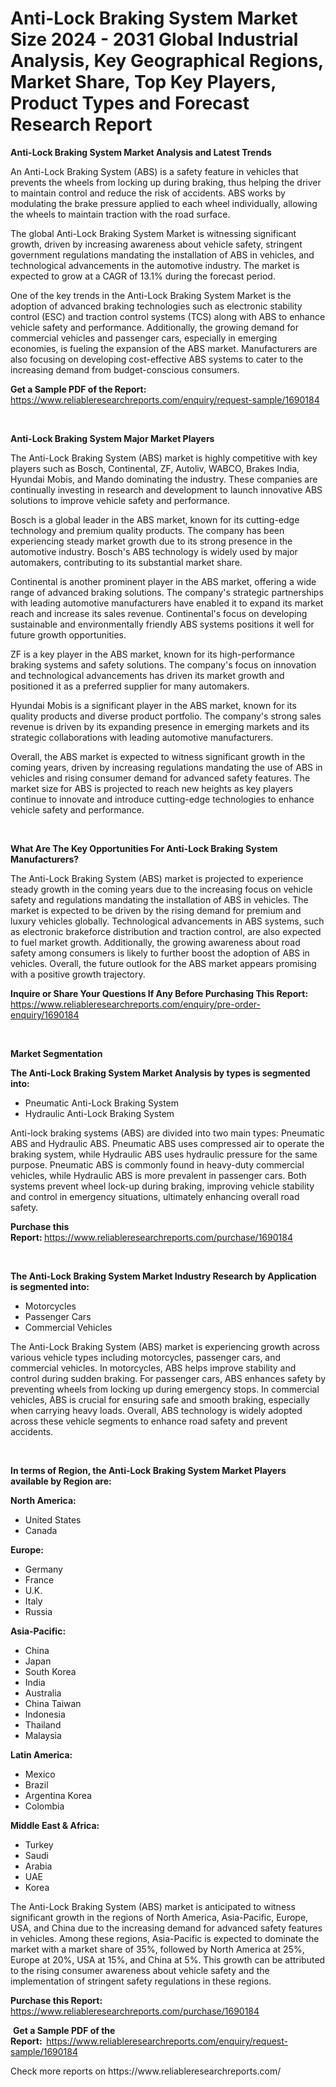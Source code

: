 <p><h1>Anti-Lock Braking System Market Size 2024 - 2031 Global Industrial Analysis, Key Geographical Regions, Market Share, Top Key Players, Product Types and Forecast Research Report</h1></p><p><strong>Anti-Lock Braking System Market Analysis and Latest Trends</strong></p>
<p><p>An Anti-Lock Braking System (ABS) is a safety feature in vehicles that prevents the wheels from locking up during braking, thus helping the driver to maintain control and reduce the risk of accidents. ABS works by modulating the brake pressure applied to each wheel individually, allowing the wheels to maintain traction with the road surface.</p><p>The global Anti-Lock Braking System Market is witnessing significant growth, driven by increasing awareness about vehicle safety, stringent government regulations mandating the installation of ABS in vehicles, and technological advancements in the automotive industry. The market is expected to grow at a CAGR of 13.1% during the forecast period.</p><p>One of the key trends in the Anti-Lock Braking System Market is the adoption of advanced braking technologies such as electronic stability control (ESC) and traction control systems (TCS) along with ABS to enhance vehicle safety and performance. Additionally, the growing demand for commercial vehicles and passenger cars, especially in emerging economies, is fueling the expansion of the ABS market. Manufacturers are also focusing on developing cost-effective ABS systems to cater to the increasing demand from budget-conscious consumers.</p></p>
<p><strong>Get a Sample PDF of the Report:&nbsp;</strong> <a href="https://www.reliableresearchreports.com/enquiry/request-sample/1690184">https://www.reliableresearchreports.com/enquiry/request-sample/1690184</a></p>
<p>&nbsp;</p>
<p><strong>Anti-Lock Braking System Major Market Players</strong></p>
<p><p>The Anti-Lock Braking System (ABS) market is highly competitive with key players such as Bosch, Continental, ZF, Autoliv, WABCO, Brakes India, Hyundai Mobis, and Mando dominating the industry. These companies are continually investing in research and development to launch innovative ABS solutions to improve vehicle safety and performance.</p><p>Bosch is a global leader in the ABS market, known for its cutting-edge technology and premium quality products. The company has been experiencing steady market growth due to its strong presence in the automotive industry. Bosch's ABS technology is widely used by major automakers, contributing to its substantial market share.</p><p>Continental is another prominent player in the ABS market, offering a wide range of advanced braking solutions. The company's strategic partnerships with leading automotive manufacturers have enabled it to expand its market reach and increase its sales revenue. Continental's focus on developing sustainable and environmentally friendly ABS systems positions it well for future growth opportunities.</p><p>ZF is a key player in the ABS market, known for its high-performance braking systems and safety solutions. The company's focus on innovation and technological advancements has driven its market growth and positioned it as a preferred supplier for many automakers.</p><p>Hyundai Mobis is a significant player in the ABS market, known for its quality products and diverse product portfolio. The company's strong sales revenue is driven by its expanding presence in emerging markets and its strategic collaborations with leading automotive manufacturers.</p><p>Overall, the ABS market is expected to witness significant growth in the coming years, driven by increasing regulations mandating the use of ABS in vehicles and rising consumer demand for advanced safety features. The market size for ABS is projected to reach new heights as key players continue to innovate and introduce cutting-edge technologies to enhance vehicle safety and performance.</p></p>
<p>&nbsp;</p>
<p><strong>What Are The Key Opportunities For Anti-Lock Braking System Manufacturers?</strong></p>
<p><p>The Anti-Lock Braking System (ABS) market is projected to experience steady growth in the coming years due to the increasing focus on vehicle safety and regulations mandating the installation of ABS in vehicles. The market is expected to be driven by the rising demand for premium and luxury vehicles globally. Technological advancements in ABS systems, such as electronic brakeforce distribution and traction control, are also expected to fuel market growth. Additionally, the growing awareness about road safety among consumers is likely to further boost the adoption of ABS in vehicles. Overall, the future outlook for the ABS market appears promising with a positive growth trajectory.</p></p>
<p><strong>Inquire or Share Your Questions If Any Before Purchasing This Report:</strong> <a href="https://www.reliableresearchreports.com/enquiry/pre-order-enquiry/1690184">https://www.reliableresearchreports.com/enquiry/pre-order-enquiry/1690184</a></p>
<p>&nbsp;</p>
<p><strong>Market Segmentation</strong></p>
<p><strong>The Anti-Lock Braking System Market Analysis by types is segmented into:</strong></p>
<p><ul><li>Pneumatic Anti-Lock Braking System</li><li>Hydraulic Anti-Lock Braking System</li></ul></p>
<p><p>Anti-lock braking systems (ABS) are divided into two main types: Pneumatic ABS and Hydraulic ABS. Pneumatic ABS uses compressed air to operate the braking system, while Hydraulic ABS uses hydraulic pressure for the same purpose. Pneumatic ABS is commonly found in heavy-duty commercial vehicles, while Hydraulic ABS is more prevalent in passenger cars. Both systems prevent wheel lock-up during braking, improving vehicle stability and control in emergency situations, ultimately enhancing overall road safety.</p></p>
<p><strong>Purchase this Report:&nbsp;</strong><a href="https://www.reliableresearchreports.com/purchase/1690184">https://www.reliableresearchreports.com/purchase/1690184</a></p>
<p>&nbsp;</p>
<p><strong>The Anti-Lock Braking System Market Industry Research by Application is segmented into:</strong></p>
<p><ul><li>Motorcycles</li><li>Passenger Cars</li><li>Commercial Vehicles</li></ul></p>
<p><p>The Anti-Lock Braking System (ABS) market is experiencing growth across various vehicle types including motorcycles, passenger cars, and commercial vehicles. In motorcycles, ABS helps improve stability and control during sudden braking. For passenger cars, ABS enhances safety by preventing wheels from locking up during emergency stops. In commercial vehicles, ABS is crucial for ensuring safe and smooth braking, especially when carrying heavy loads. Overall, ABS technology is widely adopted across these vehicle segments to enhance road safety and prevent accidents.</p></p>
<p>&nbsp;</p>
<p><strong>In terms of Region, the Anti-Lock Braking System Market Players available by Region are:</strong></p>
<p>
    <p> <strong> North America: </strong>
        <ul>
            <li>United States</li>
            <li>Canada</li>
        </ul>
        </p> 
    <p> <strong> Europe: </strong>
        <ul>
            <li>Germany</li>
            <li>France</li>
            <li>U.K.</li>
            <li>Italy</li>
            <li>Russia</li>
        </ul>
        </p> 
    <p> <strong> Asia-Pacific: </strong>
        <ul>
            <li>China</li>
            <li>Japan</li>
            <li>South Korea</li>
            <li>India</li>
            <li>Australia</li>
            <li>China Taiwan</li>
            <li>Indonesia</li>
            <li>Thailand</li>
            <li>Malaysia</li>
        </ul>
        </p> 
    <p> <strong> Latin America: </strong>
        <ul>
            <li>Mexico</li>
            <li>Brazil</li>
            <li>Argentina Korea</li>
            <li>Colombia</li>
        </ul>
        </p> 
    <p> <strong> Middle East & Africa: </strong>
        <ul>
            <li>Turkey</li>
            <li>Saudi</li>
            <li>Arabia</li>
            <li>UAE</li>
            <li>Korea</li>
        </ul>
    </p>
    </p>
<p><p>The Anti-Lock Braking System (ABS) market is anticipated to witness significant growth in the regions of North America, Asia-Pacific, Europe, USA, and China due to the increasing demand for advanced safety features in vehicles. Among these regions, Asia-Pacific is expected to dominate the market with a market share of 35%, followed by North America at 25%, Europe at 20%, USA at 15%, and China at 5%. This growth can be attributed to the rising consumer awareness about vehicle safety and the implementation of stringent safety regulations in these regions.</p></p>
<p><strong>Purchase this Report: </strong><a href="https://www.reliableresearchreports.com/purchase/1690184">https://www.reliableresearchreports.com/purchase/1690184</a></p>
<p>&nbsp;<strong>Get a Sample PDF of the Report:&nbsp;&nbsp;</strong><a href="https://www.reliableresearchreports.com/enquiry/request-sample/1690184">https://www.reliableresearchreports.com/enquiry/request-sample/1690184</a></p>
<p><strong></strong></p>
<p>Check more reports on https://www.reliableresearchreports.com/</p>
